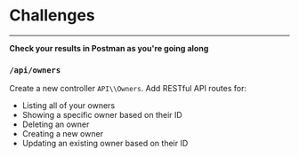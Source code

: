 # Challenges

---

**Check your results in Postman as you're going along**

### `/api/owners`

Create a new controller `API\\Owners`. Add RESTful API routes for:

- Listing all of your owners
- Showing a specific owner based on their ID
- Deleting an owner
- Creating a new owner
- Updating an existing owner based on their ID
